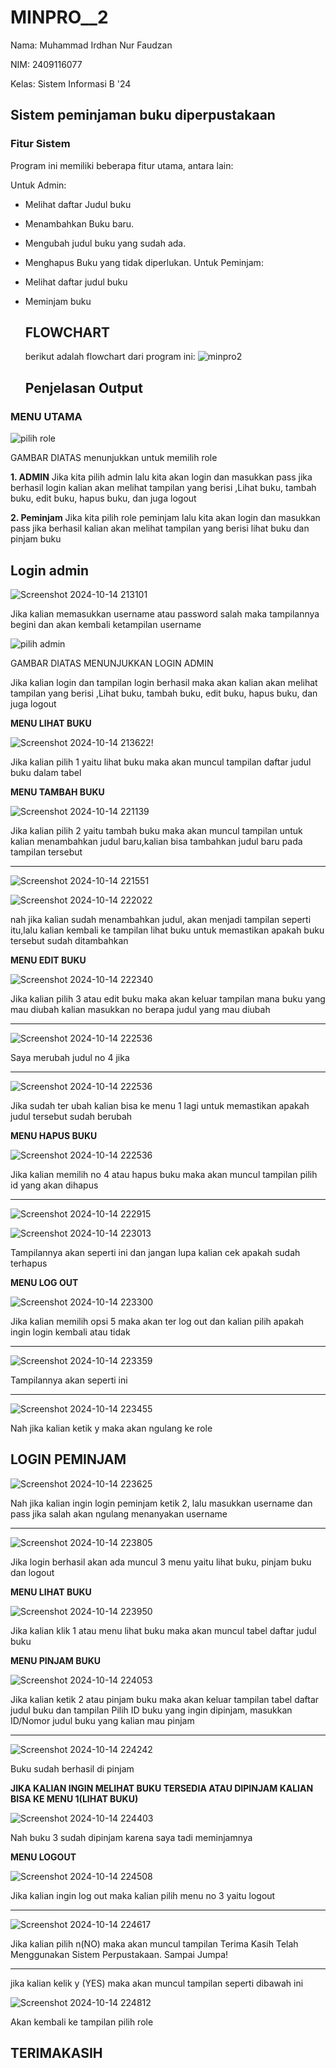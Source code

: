 # MINPRO__2
Nama: Muhammad Irdhan Nur Faudzan

NIM: 2409116077

Kelas: Sistem Informasi B '24

## Sistem peminjaman buku diperpustakaan

### Fitur Sistem
Program ini memiliki beberapa fitur utama, antara lain:

Untuk Admin:
- Melihat daftar Judul buku 
- Menambahkan Buku baru.
- Mengubah judul buku yang sudah ada.
- Menghapus Buku yang tidak diperlukan.
Untuk Peminjam:
- Melihat daftar judul buku
- Meminjam buku

  ## FLOWCHART

  berikut adalah flowchart dari program ini:
![minpro2](https://github.com/user-attachments/assets/32cf8996-359b-484f-9f13-bdd140ccc89f)


  ## Penjelasan Output
### MENU UTAMA

![pilih role](https://github.com/user-attachments/assets/461f5c06-2a74-4c68-b851-16cd391c7574)

GAMBAR DIATAS menunjukkan untuk memilih role

**1. ADMIN**
Jika kita pilih admin lalu kita akan login dan masukkan pass jika berhasil login kalian akan melihat tampilan yang berisi ,Lihat buku, tambah buku, edit buku, hapus buku, dan juga logout

**2. Peminjam**
Jika kita pilih role peminjam lalu kita akan login dan masukkan pass jika berhasil kalian akan melihat tampilan yang berisi lihat buku dan pinjam buku

## Login admin

![Screenshot 2024-10-14 213101](https://github.com/user-attachments/assets/18f8ce00-ebfc-4e0c-afbe-62b9b3e78707)

Jika kalian memasukkan username atau password salah maka tampilannya begini dan akan kembali ketampilan username



![pilih admin](https://github.com/user-attachments/assets/a51ac1d2-0fc7-4063-9043-ff4a58c039a7)

GAMBAR DIATAS MENUNJUKKAN LOGIN ADMIN

Jika kalian login dan tampilan login berhasil maka akan kalian akan melihat tampilan yang berisi ,Lihat buku, tambah buku, edit buku, hapus buku, dan juga logout


**MENU LIHAT BUKU**

![Screenshot 2024-10-14 213622](https://github.com/user-attachments/assets/efe3a2a2-609b-471a-adc9-087e82428c55)!


Jika kalian pilih 1 yaitu lihat buku maka akan muncul tampilan daftar judul buku dalam tabel

**MENU TAMBAH BUKU**

![Screenshot 2024-10-14 221139](https://github.com/user-attachments/assets/06163ffc-9345-46c5-8e7a-c7339c103464)

Jika kalian pilih 2 yaitu tambah buku maka akan muncul tampilan untuk kalian menambahkan judul baru,kalian bisa tambahkan judul baru pada tampilan tersebut
___________________________________________________________________________________________________________________________________________________________

![Screenshot 2024-10-14 221551](https://github.com/user-attachments/assets/f666f37e-3c52-4512-8979-5dc81cb4a1b4)  

![Screenshot 2024-10-14 222022](https://github.com/user-attachments/assets/767fbb00-61ef-4793-bb6c-b4dbc298a844)

nah jika kalian sudah menambahkan judul, akan menjadi tampilan seperti itu,lalu kalian kembali ke tampilan lihat buku untuk memastikan apakah buku tersebut sudah ditambahkan

**MENU EDIT BUKU**

![Screenshot 2024-10-14 222340](https://github.com/user-attachments/assets/2fc4b262-dca8-4663-a6c5-32a56fc8ab3c)

Jika kalian pilih 3 atau edit buku maka akan keluar tampilan mana buku yang mau diubah kalian masukkan no berapa judul yang mau diubah
______________________________________________________________________________________________________________________________________

![Screenshot 2024-10-14 222536](https://github.com/user-attachments/assets/93128fc2-940b-40fb-8092-c6d12dafb3d8)

Saya merubah judul no 4 jika 
____________________________

![Screenshot 2024-10-14 222536](https://github.com/user-attachments/assets/818815df-7fe7-40fc-9716-b2e3262d73c6)

Jika sudah ter ubah kalian bisa ke menu 1 lagi untuk memastikan apakah judul tersebut sudah berubah

**MENU HAPUS BUKU**

![Screenshot 2024-10-14 222536](https://github.com/user-attachments/assets/6600f3c4-6a53-4bf6-81f1-39729157774c)

Jika kalian memilih no 4 atau hapus buku maka akan muncul tampilan pilih id yang akan dihapus
_____________________________________________________________________________________________

![Screenshot 2024-10-14 222915](https://github.com/user-attachments/assets/40ed2565-29f6-496a-a4e9-71f7d054f9a6)

![Screenshot 2024-10-14 223013](https://github.com/user-attachments/assets/16dd84ce-78a6-4103-9f06-5bdfdf3f046c)


Tampilannya akan seperti ini dan jangan lupa kalian cek apakah sudah terhapus 

**MENU LOG OUT**

![Screenshot 2024-10-14 223300](https://github.com/user-attachments/assets/cb4ae2e4-413f-4655-825c-01ba796a030c)

Jika  kalian memilih opsi 5 maka akan ter log out dan kalian pilih apakah ingin login kembali atau tidak
________________________________________________________________________________________________________

![Screenshot 2024-10-14 223359](https://github.com/user-attachments/assets/85269499-58c0-4645-ab0b-d0464476040b)

Tampilannya akan seperti ini
____________________________

![Screenshot 2024-10-14 223455](https://github.com/user-attachments/assets/0b107bc3-2805-41d8-8584-f00ecdfd5dd7)

Nah jika kalian ketik y maka akan ngulang ke role

## LOGIN PEMINJAM

![Screenshot 2024-10-14 223625](https://github.com/user-attachments/assets/7d115e25-7baa-404a-b727-ff10cbf33322)

Nah jika kalian ingin login peminjam ketik 2, lalu masukkan username dan pass jika salah akan ngulang menanyakan username
_________________________________________________________________________________________________________________________

![Screenshot 2024-10-14 223805](https://github.com/user-attachments/assets/846cbf2c-e830-4da4-873b-b17c2e371894)

Jika login berhasil akan ada muncul 3 menu yaitu lihat buku, pinjam buku dan logout

**MENU LIHAT BUKU**

![Screenshot 2024-10-14 223950](https://github.com/user-attachments/assets/ef5ad01c-c392-4f3c-ae1a-0fb90fbdeabc)

Jika kalian klik 1 atau menu lihat buku maka akan muncul tabel daftar judul buku

**MENU PINJAM BUKU**

![Screenshot 2024-10-14 224053](https://github.com/user-attachments/assets/21ea4c2a-071b-4f42-bc91-15704ca279c3)

Jika kalian ketik 2 atau pinjam buku maka akan keluar tampilan tabel daftar judul buku dan tampilan Pilih ID buku yang ingin dipinjam, masukkan ID/Nomor judul buku yang kalian mau pinjam
__________________________________________________________________________________________________________________________________________________________________________________________

![Screenshot 2024-10-14 224242](https://github.com/user-attachments/assets/39c7d139-5851-4bdc-b3c2-e6489a60ffae)

Buku sudah berhasil di pinjam

**JIKA KALIAN INGIN MELIHAT BUKU TERSEDIA ATAU DIPINJAM KALIAN BISA KE MENU 1(LIHAT BUKU)**

![Screenshot 2024-10-14 224403](https://github.com/user-attachments/assets/0d58801c-bfc9-4e6b-82c7-46fe79586e08)

Nah buku 3 sudah dipinjam karena saya tadi meminjamnya

**MENU LOGOUT**

![Screenshot 2024-10-14 224508](https://github.com/user-attachments/assets/7375c12d-7141-47d6-9dc9-d04557e7cc7b)

Jika kalian ingin log out maka kalian pilih menu no 3 yaitu logout
__________________________________________________________________

![Screenshot 2024-10-14 224617](https://github.com/user-attachments/assets/31ad9be7-ad0f-407c-84c5-beee2ffb8076)

Jika kalian pilih n(NO) maka akan muncul tampilan Terima Kasih Telah Menggunakan Sistem Perpustakaan.
Sampai Jumpa!
_____________________________________________________________________________________________________

jika kalian kelik y (YES) maka akan muncul tampilan seperti dibawah ini

![Screenshot 2024-10-14 224812](https://github.com/user-attachments/assets/3ded5c32-0677-463a-9b9c-cb083789b86c)

Akan kembali ke tampilan pilih role

## TERIMAKASIH





